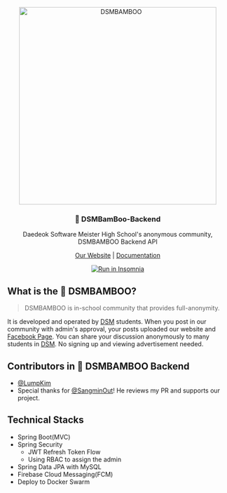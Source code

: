 <p align="center">
	<a href="https://www.dsmbamboo.com"><img src="https://user-images.githubusercontent.com/36767009/85647017-7330f180-b6d8-11ea-98be-1be40cbeede2.png" alt="DSMBAMBOO" width="450"></a>
</p>
<h3 align="center">🌱 DSMBamBoo-Backend</h3>
<p align="center">Daedeok Software Meister High School's anonymous community, DSMBAMBOO Backend API</p>
<p align="center">
	<a href="https://www.dsmbamboo.com">Our Website</a> | 
	<a href="https://www.notion.so/jaehoonkim/DSM-Bamboo-a9185ef387a64dc580a88219a015bdd9">Documentation</a>
</p>
<p align="center">
  <a href="https://insomnia.rest/run/?label=DSMBAMBOO%20API&uri=https%3A%2F%2Fwww.dsmbamboo.com%2FDSMBAMBOO_INSOMNIA.json" target="_blank"><img src="https://insomnia.rest/images/run.svg" alt="Run in Insomnia"></a>
</p>

## What is the 🌱 DSMBAMBOO?

> DSMBAMBOO is in-school community that provides full-anonymity.

It is developed and operated by [DSM](http://dsm.hs.kr) students. When you post in our community with admin's approval, your posts uploaded our website and [Facebook Page](https://facebook.com/dsmbamboo).
You can share your discussion anonymously to many students in [DSM](http://dsm.hs.kr). No signing up and viewing advertisement needed.

## Contributors in 🌱 DSMBAMBOO Backend

- [@LumpKim](https://github.com/lumpkim)
- Special thanks for [@SangminOut](https://github.com/sangminout)! He reviews my PR and supports our project. 

## Technical Stacks

- Spring Boot(MVC)
- Spring Security
  - JWT Refresh Token Flow
  - Using RBAC to assign the admin
- Spring Data JPA with MySQL
- Firebase Cloud Messaging(FCM)
- Deploy to Docker Swarm
